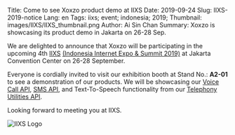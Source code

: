 Title: Come to see Xoxzo product demo at IIXS
Date: 2019-09-24
Slug: IIXS-2019-notice
Lang: en
Tags: iixs; event; indonesia; 2019;
Thumbnail: images/IIXS/IIXS_thumbnail.png
Author: Ai Sin Chan 
Summary: Xoxzo is showcasing its product demo in Jakarta on 26-28 Sep. 

We are delighted to announce that Xoxzo will be participating in the upcoming 4th [IIXS](http://iixs.id/) [(Indonesia Internet Expo & Summit 2019)](http://iixs.id/) at Jakarta Convention Center on 26-28 September.

Everyone is cordially invited to visit our exhibition booth at Stand No.: **A2-01** to see a demonstration of our products. We will be showcasing our [Voice Call API](https://www.xoxzo.com/en/about/voice-api/), [SMS API](https://www.xoxzo.com/en/about/sms-api/), and Text-To-Speech functionality from our [Telephony Utilities API](https://www.xoxzo.com/en/about/utilities-api/). 

Looking forward to meeting you at IIXS.

![IIXS Logo](/images/IIXS/IIXS_logo.jpg)